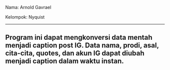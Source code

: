 Nama: Arnold Gavrael

Kelompok: Nyquist

----------
Program ini dapat mengkonversi data mentah menjadi caption post IG.
Data nama, prodi, asal, cita-cita, quotes, dan akun IG dapat diubah menjadi caption dalam waktu instan.
----------
